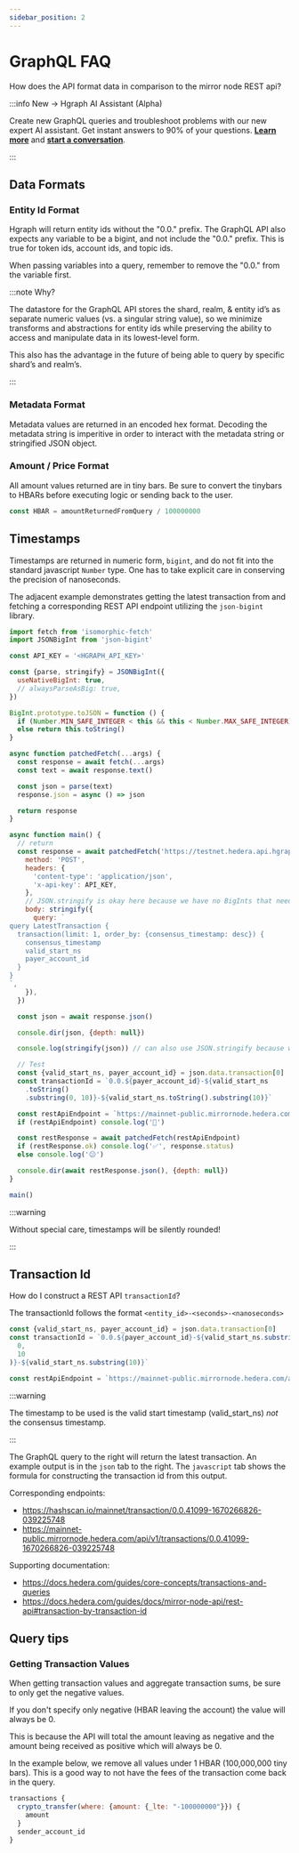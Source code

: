 ```yaml
---
sidebar_position: 2
---
```


# GraphQL FAQ

How does the API format data in comparison to the mirror node REST api?

:::info New → Hgraph AI Assistant (Alpha)

Create new GraphQL queries and troubleshoot problems with our new expert AI assistant. Get instant answers to 90% of your questions. **[Learn more](/graphql-assistant)** and **[start a conversation](https://hgraph.com/assistant)**.

:::

## Data Formats

### Entity Id Format

Hgraph will return entity ids without the "0.0." prefix. The GraphQL API also expects any variable to be a bigint, and not include the "0.0." prefix. This is true for token ids, account ids, and topic ids.

When passing variables into a query, remember to remove the "0.0." from the variable first.

:::note Why?

The datastore for the GraphQL API stores the shard, realm, & entity id’s as separate numeric values (vs. a singular string value), so we minimize transforms and abstractions for entity ids while preserving the ability to access and manipulate data in its lowest-level form.

This also has the advantage in the future of being able to query by specific shard’s and realm’s.

:::

### Metadata Format
Metadata values are returned in an encoded hex format. Decoding the metadata string is imperitive in order to interact with the metadata string or stringified JSON object.

### Amount / Price Format
All amount values returned are in tiny bars. Be sure to convert the tinybars to HBARs before executing logic or sending back to the user.

```javascript
const HBAR = amountReturnedFromQuery / 100000000
```

## Timestamps

Timestamps are returned in numeric form, `bigint`, and do not fit into the standard javascript `Number` type. One has to take explicit care in conserving the precision of nanoseconds.

The adjacent example demonstrates getting the latest transaction from and fetching a corresponding REST API endpoint utilizing the `json-bigint` library.

```javascript
import fetch from 'isomorphic-fetch'
import JSONBigInt from 'json-bigint'

const API_KEY = '<HGRAPH_API_KEY>'

const {parse, stringify} = JSONBigInt({
  useNativeBigInt: true,
  // alwaysParseAsBig: true,
})

BigInt.prototype.toJSON = function () {
  if (Number.MIN_SAFE_INTEGER < this && this < Number.MAX_SAFE_INTEGER) return Number(this)
  else return this.toString()
}

async function patchedFetch(...args) {
  const response = await fetch(...args)
  const text = await response.text()

  const json = parse(text)
  response.json = async () => json

  return response
}

async function main() {
  // return
  const response = await patchedFetch('https://testnet.hedera.api.hgraph.io/v1/graphql', {
    method: 'POST',
    headers: {
      'content-type': 'application/json',
      'x-api-key': API_KEY,
    },
    // JSON.stringify is okay here because we have no BigInts that need special treatment
    body: stringify({
      query: `
query LatestTransaction {
  transaction(limit: 1, order_by: {consensus_timestamp: desc}) {
    consensus_timestamp
    valid_start_ns
    payer_account_id
  }
}
`,
    }),
  })

  const json = await response.json()

  console.dir(json, {depth: null})

  console.log(stringify(json)) // can also use JSON.stringify because we declared the `.toJSON()` above

  // Test
  const {valid_start_ns, payer_account_id} = json.data.transaction[0]
  const transactionId = `0.0.${payer_account_id}-${valid_start_ns
    .toString()
    .substring(0, 10)}-${valid_start_ns.toString().substring(10)}`

  const restApiEndpoint = `https://mainnet-public.mirrornode.hedera.com/api/v1/transactions/${transactionId}`
  if (restApiEndpoint) console.log('🤞')

  const restResponse = await patchedFetch(restApiEndpoint)
  if (restResponse.ok) console.log('✅', response.status)
  else console.log('😕')

  console.dir(await restResponse.json(), {depth: null})
}

main()
```

:::warning

Without special care, timestamps will be silently rounded!

:::

## Transaction Id
How do I construct a REST API `transactionId`?

The transactionId follows the format `<entity_id>-<seconds>-<nanoseconds>`

```javascript
const {valid_start_ns, payer_account_id} = json.data.transaction[0]
const transactionId = `0.0.${payer_account_id}-${valid_start_ns.substring(
  0,
  10
)}-${valid_start_ns.substring(10)}`

const restApiEndpoint = `https://mainnet-public.mirrornode.hedera.com/api/v1/transactions/${transactionId}`
```

:::warning

The timestamp to be used is the valid start timestamp (valid_start_ns) *not* the consensus timestamp.

:::

The GraphQL query to the right will return the latest transaction. An example output is in the `json` tab to the right. The `javascript` tab shows the formula for constructing the transaction id from this output.

Corresponding endpoints:
- https://hashscan.io/mainnet/transaction/0.0.41099-1670266826-039225748
- https://mainnet-public.mirrornode.hedera.com/api/v1/transactions/0.0.41099-1670266826-039225748

Supporting documentation:

- https://docs.hedera.com/guides/core-concepts/transactions-and-queries
- https://docs.hedera.com/guides/docs/mirror-node-api/rest-api#transaction-by-transaction-id

## Query tips

### Getting Transaction Values

When getting transaction values and aggregate transaction sums, be sure to only get the negative values.

If you don't specify only negative (HBAR leaving the account) the value will always be 0.

This is because the API will total the amount leaving as negative and the amount being received as positive which will always be 0.

In the example below, we remove all values under 1 HBAR (100,000,000 tiny bars). This is a good way to not have the fees of the transaction come back in the query.

```javascript
transactions {
  crypto_transfer(where: {amount: {_lte: "-100000000"}}) {
    amount
  }
  sender_account_id
}
```